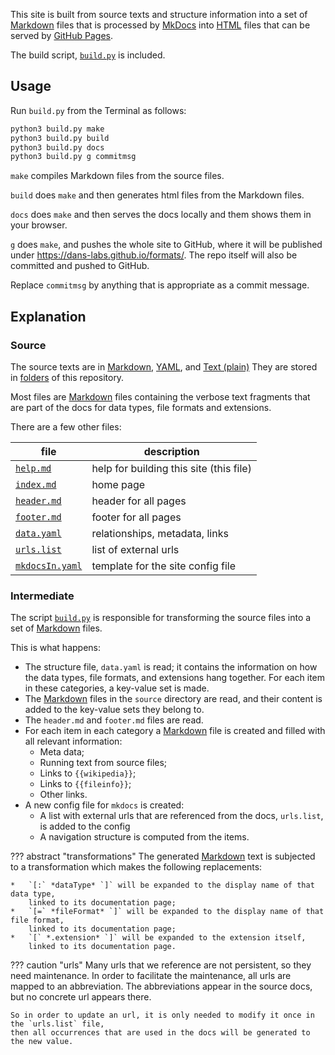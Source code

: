 
This site is built from source texts and structure information
into a set of [Markdown](fileFormats/markdown.md) files that is processed by
[MkDocs]({{mkdocs}})
into [HTML](fileFormats/html.md) files that can be served by
[GitHub Pages]({{ghpages}}).

The build script,
[`build.py`]({{formats}}/blob/master/build.py)
is included.

## Usage

Run `build.py` from the Terminal as follows:

```sh
python3 build.py make
python3 build.py build
python3 build.py docs
python3 build.py g commitmsg
```

`make` compiles Markdown files from the source files.

`build` does `make` and then generates html files from the Markdown files.

`docs` does `make` and then serves the docs locally and them shows them in your browser.

`g` does `make`, and pushes the whole site to GitHub,
where it will be published under <https://dans-labs.github.io/formats/>.
The repo itself will also be committed and pushed to GitHub.

Replace `commitmsg` by anything that is appropriate as a commit message.



## Explanation

### Source
The source texts are in [Markdown](fileFormats/markdown.md), [YAML](fileFormats/yaml.md), and [Text (plain)](dataTypes/textPlain.md)
They are stored in
[folders]({{formats}}/tree/master/source)
of this repository.

Most files are [Markdown](fileFormats/markdown.md) files containing the verbose text fragments
that are part of the docs for data types, file formats and extensions.

There are a few other files:

file | description
--- | ---
[`help.md`]({{formats}}/blob/master/source/help.md) | help for building this site (this file)
[`index.md`]({{formats}}/blob/master/source/index.md) | home page
[`header.md`]({{formats}}/blob/master/source/header.md) | header for all pages
[`footer.md`]({{formats}}/blob/master/source/footer.md) | footer for all pages
[`data.yaml`]({{formats}}/blob/master/source/data.yaml) | relationships, metadata, links
[`urls.list`]({{formats}}/blob/master/source/urls.list) | list of external urls
[`mkdocsIn.yaml`]({{formats}}/blob/master/source/mkdocsIn.yml) | template for the site config file

### Intermediate

The script [`build.py`]({{formats}}/blob/master/build.py)
is responsible for transforming the source files into a set of [Markdown](fileFormats/markdown.md) files.

This is what happens:

*   The structure file, `data.yaml` is read; it contains the information on how
    the data types, file formats, and extensions hang together.
    For each item in these categories, a key-value set is made.
*   The [Markdown](fileFormats/markdown.md) files in the `source` directory are read, and their content
    is added to the key-value sets they belong to.
*   The `header.md` and `footer.md` files are read.
*   For each item in each category a [Markdown](fileFormats/markdown.md) file is created and filled with 
    all relevant information:
    *   Meta data;
    *   Running text from source files;
    *   Links to `{{wikipedia}}`;
    *   Links to `{{fileinfo}}`;
    *   Other links.
*   A new config file for `mkdocs` is created:
    *   A list with external urls that are referenced from the docs, `urls.list`,
        is added to the config
    *   A navigation structure is computed from the items.

??? abstract "transformations"
    The generated [Markdown](fileFormats/markdown.md) text is subjected to a transformation
    which makes the following replacements:

    *   `[:` *dataType* `]` will be expanded to the display name of that data type,
        linked to its documentation page;
    *   `[=` *fileFormat* `]` will be expanded to the display name of that file format,
        linked to its documentation page;
    *   `[` *.extension* `]` will be expanded to the extension itself,
        linked to its documentation page.

??? caution "urls"
    Many urls that we reference are not persistent, so they need maintenance.
    In order to facilitate the maintenance, all urls
    are mapped to an abbreviation.
    The abbreviations appear in the source docs, but no concrete url appears there.

    So in order to update an url, it is only needed to modify it once in the `urls.list` file,
    then all occurrences that are used in the docs will be generated to the new value.

